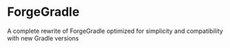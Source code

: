 # ForgeGradle
A complete rewrite of ForgeGradle optimized for simplicity and compatibility with new Gradle versions

